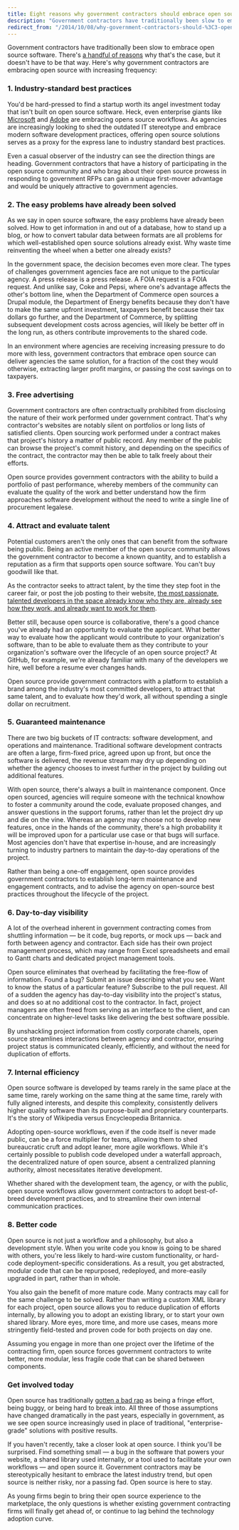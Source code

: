 ```yaml
---
title: Eight reasons why government contractors should embrace open source software
description: "Government contractors have traditionally been slow to embrace open source software. Here's why government contractors are embracing open source with increasing frequency."
redirect_from: "/2014/10/08/why-government-contractors-should-%3C3-open-source/"
---
```


Government contractors have traditionally been slow to embrace open source software. There's [a handful of reasons](http://ben.balter.com/2014/08/03/why-isnt-all-government-software-open-source/) why that's the case, but it doesn't have to be that way. Here's why government contractors are embracing open source with increasing frequency:

### 1. Industry-standard best practices

You'd be hard-pressed to find a startup worth its angel investment today that isn't built on open source software. Heck, even enterprise giants like [Microsoft](https://github.com/Microsoft) and [Adobe](https://adobe.github.io/) are embracing opens source workflows. As agencies are increasingly looking to shed the outdated IT stereotype and embrace modern software development practices, offering open source solutions serves as a proxy for the express lane to industry standard best practices.

Even a casual observer of the industry can see the direction things are heading. Government contractors that have a history of participating in the open source community and who brag about their open source prowess in responding to government RFPs can gain a unique first-mover advantage and would be uniquely attractive to government agencies.

### 2. The easy problems have already been solved

As we say in open source software, the easy problems have already been solved. How to get information in and out of a database, how to stand up a blog, or how to convert tabular data between formats are all problems for which well-established open source solutions already exist. Why waste time reinventing the wheel when a better one already exists?

In the government space, the decision becomes even more clear. The types of challenges government agencies face are not unique to the particular agency. A press release is a press release. A FOIA request is a FOIA request. And unlike say, Coke and Pepsi, where one's advantage affects the other's bottom line, when the Department of Commerce open sources a Drupal module, the Department of Energy benefits because they don't have to make the same upfront investment, taxpayers benefit because their tax dollars go further, and the Department of Commerce, by splitting subsequent development costs across agencies, will likely be better off in the long run, as others contribute improvements to the shared code.

In an environment where agencies are receiving increasing pressure to do more with less, government contractors that embrace open source can deliver agencies the same solution, for a fraction of the cost they would otherwise, extracting larger profit margins, or passing the cost savings on to taxpayers.

### 3. Free advertising

Government contractors are often contractually prohibited from disclosing the nature of their work performed under government contract. That's why contractor's websites are notably silent on portfolios or long lists of satisfied clients. Open sourcing work performed under a contract makes that project's history a matter of public record. Any member of the public can browse the project's commit history, and depending on the specifics of the contract, the contractor may then be able to talk freely about their efforts.

Open source provides government contractors with the ability to build a portfolio of past performance, whereby members of the community can evaluate the quality of the work and better understand how the firm approaches software development without the need to write a single line of procurement legalese.

### 4. Attract and evaluate talent

Potential customers aren't the only ones that can benefit from the software being public. Being an active member of the open source community allows the government contractor to become a known quantity, and to establish a reputation as a firm that supports open source software. You can't buy goodwill like that.

As the contractor seeks to attract talent, by the time they step foot in the career fair, or post the job posting to their website, [the most passionate, talented developers in the space already know who they are, already see how they work, and already want to work for them](http://tom.preston-werner.com/2011/11/22/open-source-everything.html).

Better still, because open source is collaborative, there's a good chance you've already had an opportunity to evaluate the applicant. What better way to evaluate how the applicant would contribute to your organization's software, than to be able to evaluate them as they contribute to your organization's software over the lifecycle of an open source project? At GitHub, for example, we're already familiar with many of the developers we hire, well before a resume ever changes hands.

Open source provide government contractors with a platform to establish a brand among the industry's most committed developers, to attract that same talent, and to evaluate how they'd work, all without spending a single dollar on recruitment.

### 5. Guaranteed maintenance

There are two big buckets of IT contracts: software development, and operations and maintenance. Traditional software development contracts are often a large, firm-fixed price, agreed upon up front, but once the software is delivered, the revenue stream may dry up depending on whether the agency chooses to invest further in the project by building out additional features.

With open source, there's always a built in maintenance component. Once open sourced, agencies will require someone with the technical knowhow to foster a community around the code, evaluate proposed changes, and answer questions in the support forums, rather than let the project dry up and die on the vine. Whereas an agency may choose not to develop new features, once in the hands of the community, there's a high probability it will be improved upon for a particular use case or that bugs will surface. Most agencies don't have that expertise in-house, and are increasingly turning to industry partners to maintain the day-to-day operations of the project.

Rather than being a one-off engagement, open source provides government contractors to establish long-term maintenance and engagement contracts, and to advise the agency on open-source best practices throughout the lifecycle of the project.

### 6. Day-to-day visibility

A lot of the overhead inherent in government contracting comes from shuttling information — be it code, bug reports, or mock ups — back and forth between agency and contractor. Each side has their own project management process, which may range from Excel spreadsheets and email to Gantt charts and dedicated project management tools.

Open source eliminates that overhead by facilitating the free-flow of information. Found a bug? Submit an issue describing what you see. Want to know the status of a particular feature? Subscribe to the pull request. All of a sudden the agency has day-to-day visibility into the project's status, and does so at no additional cost to the contractor. In fact, project managers are often freed from serving as an interface to the client, and can concentrate on higher-level tasks like delivering the best software possible.

By unshackling project information from costly corporate chanels, open source streamlines interactions between agency and contractor, ensuring project status is communicated cleanly, efficiently, and without the need for duplication of efforts.

### 7. Internal efficiency

Open source software is developed by teams rarely in the same place at the same time, rarely working on the same thing at the same time, rarely with fully aligned interests, and despite this complexity, consistently delivers higher quality software than its purpose-built and proprietary counterparts. It's the story of Wikipedia versus Encycleopedia Britannica.

Adopting open-source workflows, even if the code itself is never made public, can be a force multiplier for teams, allowing them to shed bureaucratic cruft and adopt leaner, more agile workflows. While it's certainly possible to publish code developed under a waterfall approach, the decentralized nature of open source, absent a centralized planning authority, almost necessitates iterative development.

Whether shared with the development team, the agency, or with the public, open source workflows allow government contractors to adopt best-of-breed development practices, and to streamline their own internal communication practices.

### 8. Better code

Open source is not just a workflow and a philosophy, but also a development style. When you write code you know is going to be shared with others, you're less likely to hard-wire custom functionality, or hard-code deployment-specific considerations. As a result, you get abstracted, modular code that can be repurposed, redeployed, and more-easily upgraded in part, rather than in whole.

You also gain the benefit of more mature code. Many contracts may call for the same challenge to be solved. Rather than writing a custom XML library for each project, open source allows you to reduce duplication of efforts internally, by allowing you to adopt an existing library, or to start your own shared library. More eyes, more time, and more use cases, means more stringently field-tested and proven code for both projects on day one.

Assuming you engage in more than one project over the lifetime of the contracting firm, open source forces government contractors to write better, more modular, less fragile code that can be shared between components.

### Get involved today

Open source has traditionally [gotten a bad rap](http://ben.balter.com/2014/09/22/open-source-is-not-insecure/) as being a fringe effort, being buggy, or being hard to break into. All three of those assumptions have changed dramatically in the past years, especially in government, as we see open source increasingly used in place of traditional, "enterprise-grade" solutions with positive results.

If you haven't recently, take a closer look at open source. I think you'll be surprised. Find something small — a bug in the software that powers your website, a shared library used internally, or a tool used to facilitate your own workflows — and open source it. Government contractors may be stereotypically hesitant to embrace the latest industry trend, but open source is neither risky, nor a passing fad. Open source is here to stay.

As young firms begin to bring their open source experience to the marketplace, the only questions is whether existing government contracting firms will finally get ahead of, or continue to lag behind the technology adoption curve.
